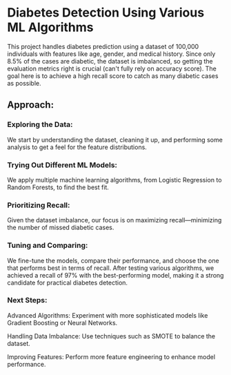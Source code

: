 # Diabetes Detection Using Various ML Algorithms

This project handles diabetes prediction using a dataset of 100,000 individuals with features like age, gender, and medical history. Since only 8.5% of the cases are diabetic, the dataset is imbalanced, so getting the evaluation metrics right is crucial (can't fully rely on accuracy score). The goal here is to achieve a high recall score to catch as many diabetic cases as possible.

## Approach:

### Exploring the Data: 
We start by understanding the dataset, cleaning it up, and performing some analysis to get a feel for the feature distributions.
### Trying Out Different ML Models: 
We apply multiple machine learning algorithms, from Logistic Regression to Random Forests, to find the best fit.
### Prioritizing Recall:
Given the dataset imbalance, our focus is on maximizing recall—minimizing the number of missed diabetic cases.
### Tuning and Comparing: 
We fine-tune the models, compare their performance, and choose the one that performs best in terms of recall.
After testing various algorithms, we achieved a recall of 97% with the best-performing model, making it a strong candidate for practical diabetes detection.

### Next Steps:

Advanced Algorithms: Experiment with more sophisticated models like Gradient Boosting or Neural Networks.

Handling Data Imbalance: Use techniques such as SMOTE to balance the dataset.

Improving Features: Perform more feature engineering to enhance model performance.
